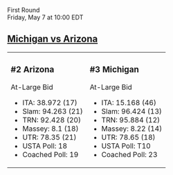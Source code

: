 First Round  
Friday, May 7 at 10:00 EDT
## [Michigan vs Arizona](https://www.ncaa.com/game/5833388) 

<table><tr><td>  

### #2 Arizona  

At-Large Bid  
- ITA: 38.972 (17)  
- Slam: 94.263 (21)  
- TRN: 92.428 (20)  
- Massey: 8.1 (18)  
- UTR: 78.35 (21)  
- USTA Poll: 18  
- Coached Poll: 19  

</td><td>  

### #3 Michigan  

At-Large Bid  
- ITA: 15.168 (46)  
- Slam: 96.424 (13)  
- TRN: 95.884 (12)  
- Massey: 8.22 (14)  
- UTR: 78.65 (18)  
- USTA Poll: T10  
- Coached Poll: 23  

</td></tr></table>  